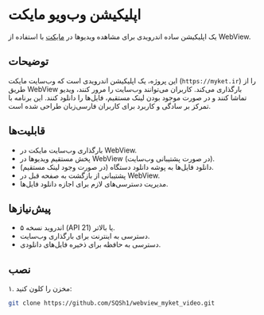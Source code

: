 # اپلیکیشن وب‌ویو مایکت

یک اپلیکیشن ساده اندرویدی برای مشاهده ویدیوها در [مایکت](https://myket.ir) با استفاده از WebView.

## توضیحات
این پروژه، یک اپلیکیشن اندرویدی است که وب‌سایت مایکت (`https://myket.ir`) را از طریق WebView بارگذاری می‌کند. کاربران می‌توانند وب‌سایت را مرور کنند، ویدیو تماشا کنند و در صورت موجود بودن لینک مستقیم، فایل‌ها را دانلود کنند. این برنامه با تمرکز بر سادگی و کاربرد برای کاربران فارسی‌زبان طراحی شده است.

## قابلیت‌ها
- بارگذاری وب‌سایت مایکت در WebView.
- پخش مستقیم ویدیوها در WebView (در صورت پشتیبانی وب‌سایت).
- دانلود فایل‌ها به پوشه دانلود دستگاه (در صورت وجود لینک مستقیم).
- پشتیبانی از بازگشت به صفحه قبل در WebView.
- مدیریت دسترسی‌های لازم برای اجازه دانلود فایل‌ها.

## پیش‌نیازها
- اندروید نسخه ۵ (API 21) یا بالاتر.
- دسترسی به اینترنت برای بارگذاری وب‌سایت.
- دسترسی به حافظه برای ذخیره فایل‌های دانلودی.

## نصب
۱. مخزن را کلون کنید:
   ```bash
   git clone https://github.com/SQSh1/webview_myket_video.git
